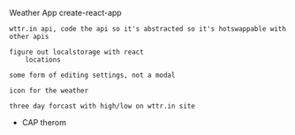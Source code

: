 Weather App
create-react-app

    wttr.in api, code the api so it's abstracted so it's hotswappable with
    other apis

    figure out localstorage with react
        locations

    some form of editing settings, not a modal

    icon for the weather

    three day forcast with high/low on wttr.in site

- CAP therom
